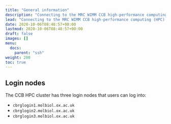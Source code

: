 ```yaml
---
title: "General information"
description: "Connecting to the MRC WIMM CCB high-performance computing (HPC) cluster for the first time."
lead: "Connecting to the MRC WIMM CCB high-performance computing (HPC) cluster for the first time."
date: 2020-10-06T08:48:57+00:00
lastmod: 2020-10-06T08:48:57+00:00
draft: false
images: []
menu:
  docs:
    parent: "ssh"
weight: 200
toc: true
---
```


## Login nodes

The CCB HPC cluster has three login nodes that users can log into:

- `cbrglogin1.molbiol.ox.ac.uk`
- `cbrglogin2.molbiol.ox.ac.uk`
- `cbrglogin3.molbiol.ox.ac.uk`
